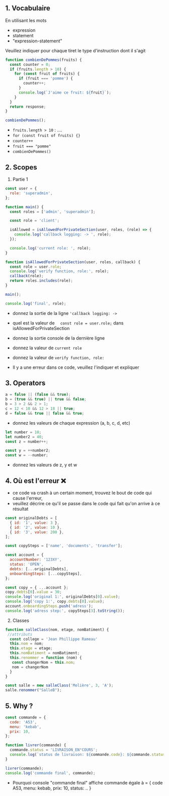 ## 1. Vocabulaire

En utilisant les mots

- expression
- statement
- "expression-statement"

Veuillez indiquer pour chaque tiret le type d'instruction dont il s'agit

```javascript
function combienDePommes(fruits) {
  const counter = 0;
  if (fruits.length > 10) {
    for (const fruit of fruits) {
      if (fruit === 'pomme') {
        counter++;
      }
      console.log(`J'aime ce fruit: ${fruit}`);
    }
  }
  return response;
}

combienDePommes();
```

- `fruits.length > 10` : ....
- `for (const fruit of fruits) {}`
- `counter++`
- `fruit === "pomme"`
- `combienDePommes()`

## 2. Scopes

1.  Partie 1

```js
const user = {
  role: 'superadmin',
};

function main() {
  const roles = ['admin', 'superadmin'];

  const role = 'client';

  isAllowed = isAllowedForPrivateSection(user, roles, (role) => {
    console.log('callback logging: -> ', role);
  });

  console.log('current role: ', role);
}

function isAllowedForPrivateSection(user, roles, callback) {
  const role = user.role;
  console.log('verify function, role:', role);
  callback(role);
  return roles.includes(role);
}

main();

console.log('final', role);
```

- donnez la sortie de la ligne `'callback logging: ->`
- quel est la valeur de `  const role = user.role;` dans isAllowedForPrivateSection
- donnez la sortie console de la dernière ligne
- donnez la valeur de `current role`
- donnez la valeur de `verify function, role:`

- Il y a une erreur dans ce code, veuillez l'indiquer et expliquer 

## 3. Operators

```javascript
a = false || (false && true);
b = (true && true) || true && false;
b = 3 > 2 && 2 > 1;
c = 12 < 10 && 12 > 18 || true;
d = false && true || false && true;
```
- donnez les valeurs de chaque expression (a, b, c, d, etc)

```js
let number = 10;
let number2 = 40;
const z = number++;

const y = ++number2;
const w = --number;
```

- donnez les valeurs de z, y et w

## 4. Où est l'erreur ❌

- ce code va crash à un certain moment, trouvez le bout de code qui cause l'erreur, 
- veuillez décrire ce qu'il se passe dans le code qui fait qu'on arrive à ce résultat

```javascript
const originalDebts = [
  { id: '1', value: 3 },
  { id: '2', value: 10 },
  { id: '3', value: 200 },
];

const copySteps = ['name', 'documents', 'transfer'];

const account = {
  accountNumber: '123XY',
  status: 'OPEN',
  debts: [...originalDebts],
  onboardingSteps: [...copySteps],
};

const copy = { ...account };
copy.debts[0].value = 30;
console.log('original 1:', originalDebts[0].value);
console.log('copy 1:', copy.debts[0].value);
account.onboardingSteps.push('adress');
console.log('adress step:', copySteps[3].toString());
```

2.  Classes

```js
function salleClass(nom, etage, nomBatiment) {
 //attributs 
  const college = 'Jean Phillippe Rameau'
  this.nom = nom; 
  this.etage = etage;
  this.nomBatiment = nomBatiment;
  this.renommer = function (nom) {
   const changerNom = this.nom;
   nom = changerNom
  }
}

const salle = new salleClass('Molière', 3, 'A'); 
salle.renommer("SalleB");
```
## 5. Why ?

```js
const commande = {
  code: 'A53',
  menu: 'kebab',
  prix: 10,
};

function livrer(commande) {
  commande.status = 'LIVRAISON_EN°COURS';
  console.log(`status de livraison: ${commande.code}: ${commande.status}`);
}

livrer(commande);
console.log('commande final', commande);
```

- Pourquoi console "commande final" affiche commande égale à = { code A53, menu: kebab, prix: 10, status: .. }
